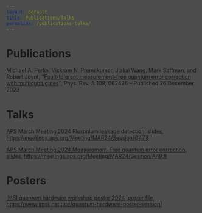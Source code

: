 ```yaml
---
layout: default
title: Publications/Talks
permalink: /publications-talks/
---
```


<style>
/* Make sure body and html span full height and have no background */
html, body {
    min-height: 100vh;
    background: transparent !important;
}

/* Create a background wrapper that covers everything */
body::before {
    content: '';
    position: fixed;
    top: 0;
    left: 0;
    width: 100%;
    height: 100%;
    background-image: url('/files/2024/JJ_Chain.png');
    background-size: cover;
    background-position: center;
    background-attachment: fixed;
    z-index: -2;
}

/* Dark overlay for the entire page */
body::after {
    content: '';
    position: fixed;
    top: 0;
    left: 0;
    width: 100%;
    height: 100%;
    background: rgba(0, 0, 0, 0.7);
    z-index: -1;
}

/* Override all header backgrounds and ensure proper z-index */
header,
.dark-mode header,
body.dark-mode header {
    background-color: transparent !important;
    position: relative;
    z-index: 100;
}

/* Override all footer backgrounds and ensure proper z-index */
footer,
#footer,
.dark-mode footer,
.dark-mode #footer,
body.dark-mode #footer {
    background-color: transparent !important;
    margin-top: 2em;
    position: relative;
    z-index: 1;
}

main {
    position: relative;
    z-index: 1;
    padding: 2em;
    max-width: none !important;
    width: 100%;
    margin: 0;
    min-height: calc(100vh - 200px);
    background: transparent !important;
}

/* Ensure text in header/footer remains visible */
.menu-link > a,
.search-button a,
.footer-section h3,
.social-link,
.footer-section p,
.dark-mode .menu-link > a,
.dark-mode .search-button a,
.dark-mode .footer-section h3,
.dark-mode .social-link,
.dark-mode .footer-section p {
    color: white !important;
    text-shadow: 0 1px 3px rgba(0, 0, 0, 0.3);
    position: relative;
    z-index: 101;
}

/* Style dropdown menu to be semi-transparent */
.dropdown-content,
.dark-mode .dropdown-content {
    background: rgba(26, 26, 26, 0.8) !important;
    backdrop-filter: blur(5px);
    -webkit-backdrop-filter: blur(5px);
    z-index: 102;
}

.dropdown-content a,
.dark-mode .dropdown-content a {
    color: white !important;
}

main > * {
    position: relative;
    z-index: 1;
    max-width: 1000px;
    margin-left: auto;
    margin-right: auto;
    color: white;
}

main h1 {
    font-size: 2em;
    margin-top: 1.5em;
    margin-bottom: 1em;
}

main p {
    margin-bottom: 1em;
    line-height: 1.6;
}

main a {
    color: var(--color-primary);
    text-decoration: none;
}

main a:hover {
    text-decoration: underline;
}

/* Add hover area for dropdown */
.menu-link {
    padding-bottom: 20px;
}

/* Create hover bridge for dropdown */
.dropdown-content::before {
    content: '';
    position: absolute;
    top: -20px;
    left: 0;
    right: 0;
    height: 20px;
    background: transparent;
}

/* Ensure dropdown items are clickable */
.dropdown-content a {
    position: relative;
    z-index: 103;
    display: block;
    padding: 0.8em 1.2em;
    color: white !important;
    transition: background-color 0.2s ease;
}

.dropdown-content a:hover {
    background-color: rgba(255, 255, 255, 0.1);
}

/* Background overlays */
body::before {
    z-index: -2;
}

body::after {
    z-index: -1;
}

main {
    z-index: 1;
}
</style>

# Publications
Michael A. Perlin, Vickram N. Premakumar, Jiakai Wang, Mark Saffman, and Robert Joynt, "[Fault-tolerant measurement-free quantum error correction with multiqubit gates](https://journals.aps.org/pra/abstract/10.1103/PhysRevA.108.062426)", Phys. Rev. A 108, 062426 – Published 26 December 2023

# Talks

[APS March Meeting 2024 Fluxonium leakage detection, slides](/files/2024/APSMM24_fluxonium.pdf), https://meetings.aps.org/Meeting/MAR24/Session/G47.8

[APS March Meeting 2024 Measurement-Free quantum error correction, slides](/files/2023/APSMM24_MFQEC.pdf), https://meetings.aps.org/Meeting/MAR24/Session/A49.8

# Posters

[IMSI quantum hardware workshop poster 2024, poster file](/files/2024/leakage_detection_poster.pdf), https://www.imsi.institute/quantum-hardware-poster-session/